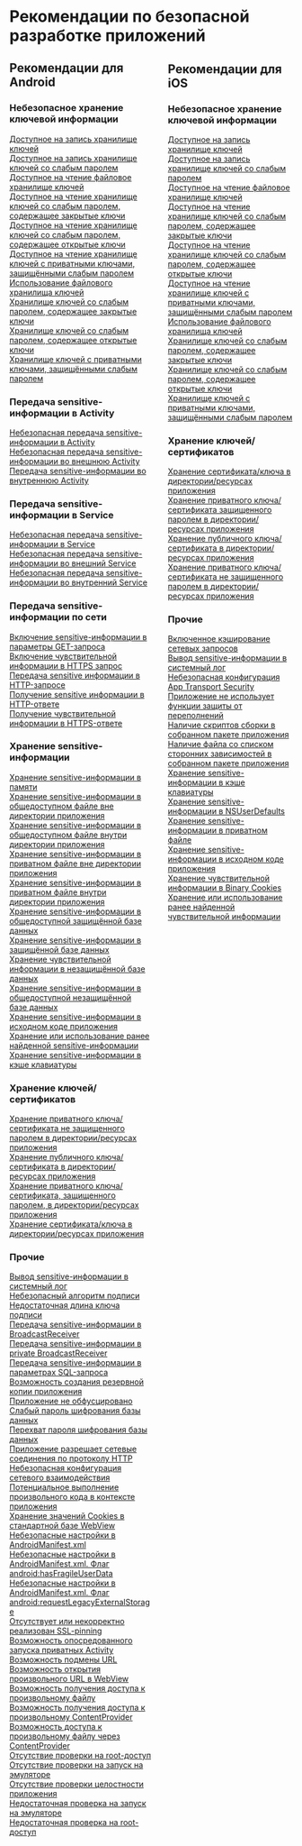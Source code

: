 # Рекомендации по безопасной разработке приложений

<div style='float: left; width: 50%; margin-top: -20px; margin-right: 30px;' markdown>

## Рекомендации для Android

### Небезопасное хранение ключевой информации
      
<a href="ru/android/a_writable_keystore/">
        Доступное на запись хранилище ключей</a><br>
<a href="ru/android/a_keystore_with_write_permission_protected_by_a_weak_password/">
        Доступное на запись хранилище ключей со слабым паролем</a><br>
<a href="ru/android/readable_file_keystore/">
        Доступное на чтение файловое хранилище ключей</a><br>
<a href="ru/android/a_readable_keystore%2C_protected_by_a_weak_password%2C_with_private_keys/">
        Доступное на чтение хранилище ключей со слабым паролем, содержащее закрытые ключи</a><br>
<a href="ru/android/a_readable_keystore%2C_protected_by_a_weak_password%2C_with_public_keys/">
        Доступное на чтение хранилище ключей со слабым паролем, содержащее открытые ключи</a><br>
<a href="ru/android/a_readable_keystore_containing_private_keys_protected_by_a_weak_password/">
        Доступное на чтение хранилище ключей с приватными ключами, защищёнными слабым паролем</a><br>
<a href="ru/android/using_a_file_keystore/">
        Использование файлового хранилища ключей</a><br>
<a href="ru/android/a_keystore%2C_protected_by_weak_password%2C_containing_private_keys/">
        Хранилище ключей со слабым паролем, содержащее закрытые ключи</a><br>
<a href="ru/android/a_keystore%2C_protected_by_weak_password%2C_containing_public_keys/">
        Хранилище ключей со слабым паролем, содержащее открытые ключи</a><br>
<a href="ru/android/a_keystore_containing_private_keys_protected_by_a_weak_password/">
        Хранилище ключей с приватными ключами, защищёнными слабым паролем</a>

### Передача sensitive-информации в Activity

<a href="ru/android/insecure_transmission_of_sensitive_information_in_activity/">
        Небезопасная передача sensitive-информации в Activity</a><br>
<a href="ru/android/insecure_transmission_of_sensitive_information_in_external_activity/">
        Небезопасная передача sensitive-информации во внешнюю Activity</a><br>
<a href="ru/android/insecure_transmission_of_sensitive_information_in_private_activity/">
        Передача sensitive-информации во внутреннюю Activity</a>

### Передача sensitive-информации в Service

<a href="ru/android/insecure_transmission_of_sensitive_information_in_service/">
        Небезопасная передача sensitive-информации в Service</a><br>
<a href="ru/android/insecure_transmission_of_sensitive_information_in_external_service/">
        Небезопасная передача sensitive-информации во внешний Service</a><br>
<a href="ru/android/insecure_transmission_of_sensitive_information_in_internal_service/">
        Небезопасная передача sensitive-информации во внутренний Service</a>

### Передача sensitive-информации по сети

<a href="ru/android/inclusion_of_sensitive_information_into_the_get_request_parameters/">
        Включение sensitive-информации в параметры GET-запроса</a><br>
<a href="ru/android/inclusion_of_sensitive_information_into_an_https_request/">
        Включение чувствительной информации в HTTPS запрос</a><br>
<a href="ru/android/transmission_of_sensitive_information_in_an_http_request/">
        Передача sensitive информации в HTTP-запросе</a><br>
<a href="ru/android/transmission_of_sensitive_information_in_an_http_response/">
        Получение sensitive информации в HTTP-ответе</a><br>
<a href="ru/android/inclusion_of_sensitive_information_into_an_https_response/">
        Получение чувствительной информации в HTTPS-ответе</a>

### Хранение sensitive-информации

<a href="ru/android/storing_sensitive_information_in_memory/">
        Хранение sensitive-информации в памяти</a><br>
<a href="ru/android/storing_sensitive_information_in_a_public_file_outside_the_application_s_directory/">
        Хранение sensitive-информации в общедоступном файле вне директории приложения</a><br>
<a href="ru/android/storing_sensitive_information_in_a_public_file_inside_the_application_s_directory/">
        Хранение sensitive-информации в общедоступном файле внутри директории приложения</a><br>
<a href="ru/android/storing_sensitive_information_in_a_private_file_outside_the_application_s_directory/">
        Хранение sensitive-информации в приватном файле вне директории приложения</a><br>
<a href="ru/android/storing_sensitive_information_in_a_private_file_inside_the_application_s_directory/">
        Хранение sensitive-информации в приватном файле внутри директории приложения</a><br>
<a href="ru/android/storing_sensitive_information_in_a_public_protected_database/">
        Хранение sensitive-информации в общедоступной защищённой базе данных</a><br>
<a href="ru/android/storing_sensitive_information_in_a_protected_database/">
        Хранение sensitive-информации в защищённой базе данных</a><br>
<a href="ru/android/storing_sensitive_information_in_an_insecure_database/">
        Хранение чувствительной информации в незащищённой базе данных</a><br>
<a href="ru/android/storing_sensitive_information_in_a_public_unprotected_database/">
        Хранение sensitive-информации в общедоступной незащищённой базе данных</a><br>
<a href="ru/android/storing_sensitive_information_in_the_application_source_code/">
        Хранение sensitive-информации в исходном коде приложения</a><br>
<a href="ru/android/storage_or_use_of_previously_found_sensitive_information/">
        Хранение или использование ранее найденной sensitive-информации</a><br>
<a href="ru/android/storing_sensitive_information_in_the_keyboard_cache/">
        Хранение sensitive-информации в кэше клавиатуры</a>

### Хранение ключей/сертификатов

<a href="ru/android/storing_a_private_key_certificate_that_is_not_protected_by_a_password_in_the_directory_resources_of_the_application/">
        Хранение приватного ключа/сертификата не защищенного паролем в директории/ресурсах приложения</a><br>
<a href="ru/android/storing_a_public_key_certificate_in_the_directory_resources_of_the_application/">
        Хранение публичного ключа/сертификата в директории/ресурсах приложения</a><br>
<a href="ru/android/storing_a_private_key_certificate_protected_by_a_password_in_the_directory_resources_of_the_application/">
        Хранение приватного ключа/сертификата, защищенного паролем, в директории/ресурсах приложения</a><br>
<a href="ru/android/storing_a_key_certificate_in_the_directory_resources_of_the_application/">
        Хранение сертификата/ключа в директории/ресурсах приложения</a>

### Прочие

<a href="ru/android/output_of_sensitive_information_into_the_system_log/">
        Вывод sensitive-информации в системный лог</a><br>
<a href="ru/android/insecure_signature_algorithm/">
        Небезопасный алгоритм подписи</a><br>
<a href="ru/android/insufficient_length_of_a_signature_key/">
        Недостаточная длина ключа подписи</a><br>
<a href="ru/android/transmission_of_sensitive_information_in_broadcastreceiver/">
        Передача sensitive-информации в BroadcastReceiver</a><br>
<a href="ru/android/transmission_of_sensitive_information_to_a_private_broadcastreceiver/">
        Передача sensitive-информации в private BroadcastReceiver</a><br>
<a href="ru/android/transmission_of_sensitive_information_in_sql_query_parameters/">
        Передача sensitive-информации в параметрах SQL-запроса</a><br>
<a href="ru/android/possibility_to_create_a_backup_copy_of_the_application/">
        Возможность создания резервной копии приложения</a><br>
<a href="ru/android/application_is_not_obfuscated/">
        Приложение не обфусцировано</a><br>
<a href="ru/android/weak_database_encryption_password/">
        Слабый пароль шифрования базы данных</a><br>
<a href="ru/android/interception_of_the_database_encryption_password/">
        Перехват пароля шифрования базы данных</a><br>
<a href="ru/android/an_application_allows_network_connections_via_http/">
        Приложение разрешает сетевые соединения по протоколу HTTP</a><br>
<a href="ru/android/insecure_networking_configuration/">
        Небезопасная конфигурация сетевого взаимодействия</a><br>
<a href="ru/android/potential_execution_of_arbitrary_code_within_the_application/">
        Потенциальное выполнение произвольного кода в контексте приложения</a><br>
<a href="ru/android/storing_cookie_values_in_the_standard_webview_database/">
        Хранение значений Cookies в стандартной базе WebView</a><br>
<a href="ru/android/insecure_settings_in_androidmanifest.xml/">
        Небезопасные настройки в AndroidManifest.xml</a><br>
<a href="ru/android/insecure_settings_in_androidmanifest.xml._the_android_hasfragileuserdata_flag/">
        Небезопасные настройки в AndroidManifest.xml. Флаг android:hasFragileUserData</a><br>
<a href="ru/android/insecure_settings_in_androidmanifest.xml._the_android_requestlegacyexternalstorage_flag/">
        Небезопасные настройки в AndroidManifest.xml. Флаг android:requestLegacyExternalStorage</a><br>
<a href="ru/android/ssl-pinning_is_missing_or_incorrectly_realized/">
        Отсутствует или некорректно реализован SSL-pinning</a><br>
<a href="ru/android/ability_to_run_private_activity_indirectly/">
        Возможность опосредованного запуска приватных Activity</a><br>
<a href="ru/android/url_spoofing_possibility/">
        Возможность подмены URL</a><br>
<a href="ru/android/ability_to_open_an_arbitrary_url_in_webview/">
        Возможность открытия произвольного URL в WebView</a><br>
<a href="ru/android/access_to_an_arbitrary_file/">
        Возможность получения доступа к произвольному файлу</a><br>
<a href="ru/android/access_to_an_arbitrary_contentprovider/">
        Возможность получения доступа к произвольному ContentProvider</a><br>
<a href="ru/android/ability_to_access_an_arbitrary_file_via_contentprovider/">
        Возможность доступа к произвольному файлу через ContentProvider</a><br>
<a href="ru/android/absence_of_root_access_check/">
        Отсутствие проверки на root-доступ</a><br>
<a href="ru/android/absense_of_emulator_start-up_check/">
        Отсутствие проверки на запуск на эмуляторе</a><br>
<a href="ru/android/absence_of_app_integrity_check/">
        Отсутствие проверки целостности приложения</a><br>
<a href="ru/android/insufficient_emulator_start-up_check/">
        Недостаточная проверка на запуск на эмуляторе</a><br>
<a href="ru/android/insufficient_root_access_check/">
        Недостаточная проверка на root-доступ</a><br>
</div>

<div markdown>

## Рекомендации для iOS

### Небезопасное хранение ключевой информации

<a href="ru/ios/a_writable_keystore_ios/">
        Доступное на запись хранилище ключей
      </a><br>
<a href="ru/ios/a_keystore_with_write_permission_protected_by_a_weak_password_ios/">
        Доступное на запись хранилище ключей со слабым паролем
      </a><br>
<a href="ru/ios/readable_file_keystore_ios/">
        Доступное на чтение файловое хранилище ключей
      </a><br>
<a href="ru/ios/a_readable_keystore%2C_protected_by_a_weak_password%2C_with_private_keys_ios/">
        Доступное на чтение хранилище ключей со слабым паролем, содержащее закрытые ключи
      </a><br>
<a href="ru/ios/a_readable_keystore%2C_protected_by_a_weak_password%2C_with_public_keys_ios/">
        Доступное на чтение хранилище ключей со слабым паролем, содержащее открытые ключи
      </a><br>
<a href="ru/ios/a_readable_keystore_containing_private_keys_protected_by_a_weak_password_ios/">
        Доступное на чтение хранилище ключей с приватными ключами, защищёнными слабым паролем
      </a><br>
<a href="ru/ios/using_a_file_keystore_ios/">
        Использование файлового хранилища ключей
      </a><br>
<a href="ru/ios/a_keystore%2C_protected_by_weak_password%2C_containing_private_keys_ios/">
        Хранилище ключей со слабым паролем, содержащее закрытые ключи
      </a><br>
<a href="ru/ios/a_keystore%2C_protected_by_weak_password%2C_containing_public_keys_ios/">
        Хранилище ключей со слабым паролем, содержащее открытые ключи
      </a><br>
<a href="ru/ios/a_keystore_containing_private_keys_protected_by_a_weak_password_ios/">
        Хранилище ключей с приватными ключами, защищёнными слабым паролем
      </a>

### Хранение ключей/сертификатов

<a href="ru/ios/storing_a_key_certificate_in_the_directory_resources_of_the_application_ios/">
        Хранение сертификата/ключа в директории/ресурсах приложения
      </a><br>
<a href="ru/ios/storing_a_private_key_certificate_protected_by_a_password_in_the_directory_resources_of_the_application_ios/">
        Хранение приватного ключа/сертификата защищенного паролем в директории/ресурсах приложения
      </a><br>
<a href="ru/ios/storing_a_public_key_certificate_in_the_directory_resources_of_the_application_ios/">
        Хранение публичного ключа/сертификата в директории/ресурсах приложения
      </a><br>
<a href="ru/ios/storing_a_private_key_certificate_that_is_not_protected_by_a_password_in_the_directory_resources_of_the_application_ios/">
        Хранение приватного ключа/сертификата не защищенного паролем в директории/ресурсах приложения
      </a><br>

### Прочие

<a href="ru/ios/enabled_caching_of_network_requests_ios/">
        Включенное кэширование сетевых запросов
      </a><br>
<a href="ru/ios/output_of_sensitive_information_into_the_system_log_ios/">
        Вывод sensitive-информации в системный лог
      </a><br>
<a href="ru/ios/insecure_app_transport_security_configuration_ios/">
        Небезопасная конфигурация App Transport Security
      </a><br>
<a href="ru/ios/application_does_not_use_overflow_protection_features_ios/">
        Приложение не использует функции защиты от переполнений
      </a><br>
<a href="ru/ios/presence_of_build_scripts_in_the_built_application_package_ios/">
        Наличие скриптов сборки в собранном пакете приложения
      </a><br>
<a href="ru/ios/presence_of_podfile_in_the_built_application_package_ios/">
        Наличие файла со списком сторонних зависимостей в собранном пакете приложения
      </a><br>
<a href="ru/ios/storing_sensitive_information_in_the_keyboard_cache_ios/">
        Хранение sensitive-информации в кэше клавиатуры
      </a><br>
<a href="ru/ios/storing_sensitive_information_in_nsuserdefaults_ios/">
        Хранение sensitive-информации в NSUserDefaults
      </a><br>
<a href="ru/ios/storing_sensitive_information_in_a_private_file_ios/">
        Хранение sensitive-информации в приватном файле
      </a><br>
<a href="ru/ios/storing_sensitive_information_in_the_application_source_code_ios/">
        Хранение sensitive-информации в исходном коде приложения
      </a><br>
<a href="ru/ios/storing_sensitive_information_in_binary_cookies_ios/">
        Хранение чувствительной информации в Binary Cookies
      </a><br>
<a href="ru/ios/storage_or_use_of_previously_found_sensitive_information_ios/">
        Хранение или использование ранее найденной чувствительной информации
      </a>

</div>